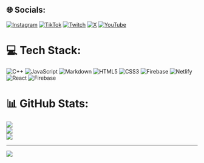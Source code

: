 
## 🌐 Socials:
[![Instagram](https://img.shields.io/badge/Instagram-%23E4405F.svg?logo=Instagram&logoColor=white)](https://instagram.com/leonard._.rien ) 
[![TikTok](https://img.shields.io/badge/TikTok-%23000000.svg?logo=TikTok&logoColor=white)](https://tiktok.com/@leonard_rien) 
[![Twitch](https://img.shields.io/badge/Twitch-%239146FF.svg?logo=Twitch&logoColor=white)](https://twitch.tv/leonard_rien) 
[![X](https://img.shields.io/badge/X-black.svg?logo=X&logoColor=white)](https://x.com/leonard_rien) 
[![YouTube](https://img.shields.io/badge/YouTube-%23FF0000.svg?logo=YouTube&logoColor=white)](https://youtube.com/@leonard_rien') 

# 💻 Tech Stack:
![C++](https://img.shields.io/badge/c++-%2300599C.svg?style=for-the-badge&logo=c%2B%2B&logoColor=white) ![JavaScript](https://img.shields.io/badge/javascript-%23323330.svg?style=for-the-badge&logo=javascript&logoColor=%23F7DF1E) ![Markdown](https://img.shields.io/badge/markdown-%23000000.svg?style=for-the-badge&logo=markdown&logoColor=white) ![HTML5](https://img.shields.io/badge/html5-%23E34F26.svg?style=for-the-badge&logo=html5&logoColor=white) ![CSS3](https://img.shields.io/badge/css3-%231572B6.svg?style=for-the-badge&logo=css3&logoColor=white) ![Firebase](https://img.shields.io/badge/firebase-%23039BE5.svg?style=for-the-badge&logo=firebase) ![Netlify](https://img.shields.io/badge/netlify-%23000000.svg?style=for-the-badge&logo=netlify&logoColor=#00C7B7) ![React](https://img.shields.io/badge/react-%2320232a.svg?style=for-the-badge&logo=react&logoColor=%2361DAFB) ![Firebase](https://img.shields.io/badge/Firebase-039BE5?style=for-the-badge&logo=Firebase&logoColor=white)
# 📊 GitHub Stats:
![](https://github-readme-stats.vercel.app/api?username=Leonard-rien&theme=dark&hide_border=false&include_all_commits=false&count_private=false)<br/>
![](https://github-readme-streak-stats.herokuapp.com/?user=Leonard-rien&theme=dark&hide_border=false)<br/>
![](https://github-readme-stats.vercel.app/api/top-langs/?username=Leonard-rien&theme=dark&hide_border=false&include_all_commits=false&count_private=false&layout=compact)

---
[![](https://visitcount.itsvg.in/api?id=Leonard-rien&icon=1&color=11)](https://visitcount.itsvg.in)

<!-- Proudly created with GPRM ( https://gprm.itsvg.in ) -->
